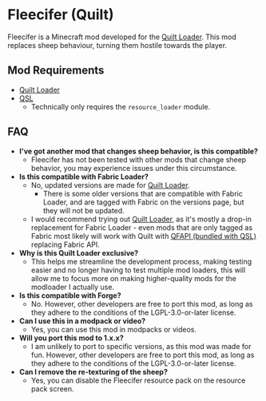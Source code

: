 # Fleecifer (Quilt)
Fleecifer is a Minecraft mod developed for the [Quilt Loader](https://quiltmc.org/). This mod replaces sheep behaviour, turning them hostile towards the player.

## Mod Requirements
- [Quilt Loader](https://quiltmc.org/)
- [QSL](https://modrinth.com/mod/qsl)
  - Technically only requires the `resource_loader` module.   

## FAQ
- **I've got another mod that changes sheep behavior, is this compatible?**
  - Fleecifer has not been tested with other mods that change sheep behavior, you may experience issues under this circumstance.
- **Is this compatible with Fabric Loader?**
  - No, updated versions are made for [Quilt Loader](https://quiltmc.org/).  
    - There is some older versions that are compatible with Fabric Loader, and are tagged with Fabric on the versions page, but they will not be updated.
  - I would recommend trying out [Quilt Loader](https://quiltmc.org/), as it's mostly a drop-in replacement for Fabric Loader - even mods that are only tagged as Fabric most likely will work with Quilt with [QFAPI (bundled with QSL)](https://modrinth.com/mod/qsl) replacing Fabric API.
- **Why is this Quilt Loader exclusive?**
  - This helps me streamline the development process, making testing easier and no longer having to test multiple mod loaders, this will allow me to focus more on making higher-quality mods for the modloader I actually use.
- **Is this compatible with Forge?**
  - No. However, other developers are free to port this mod, as long as they adhere to the conditions of the LGPL-3.0-or-later license.
- **Can I use this in a modpack or video?**
  - Yes, you can use this mod in modpacks or videos.
- **Will you port this mod to 1.x.x?**
  - I am unlikely to port to specific versions, as this mod was made for fun. However, other developers are free to port this mod, as long as they adhere to the conditions of the LGPL-3.0-or-later license.
- **Can I remove the re-texturing of the sheep?**
  - Yes, you can disable the Fleecifer resource pack on the resource pack screen.
